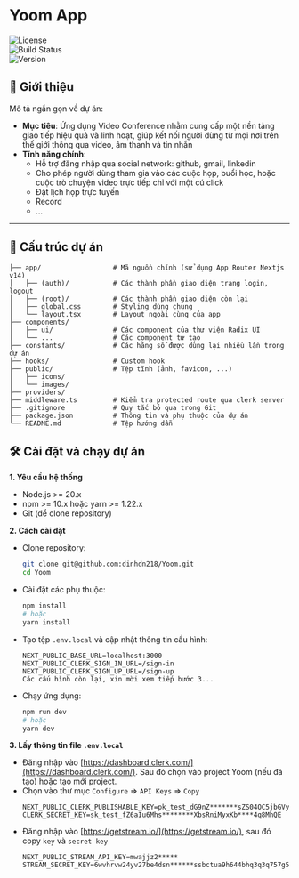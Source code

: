 # Yoom App

![License](https://img.shields.io/badge/license-MIT-green.svg)  
![Build Status](https://img.shields.io/badge/build-passing-brightgreen.svg)  
![Version](https://img.shields.io/badge/version-1.0.0-blue.svg)  

## 🚀 Giới thiệu
Mô tả ngắn gọn về dự án:
- **Mục tiêu**: Ứng dụng Video Conference nhằm cung cấp một nền tảng giao tiếp hiệu quả và linh hoạt, giúp kết nối người dùng từ mọi nơi trên thế giới thông qua video, âm thanh và tin nhắn
- **Tính năng chính**: 
  - Hỗ trợ đăng nhập qua social network: github, gmail, linkedin
  - Cho phép người dùng tham gia vào các cuộc họp, buổi học, hoặc cuộc trò chuyện video trực tiếp chỉ với một cú click
  - Đặt lịch họp trực tuyến
  - Record
  - ...

---

## 📂 Cấu trúc dự án
```plaintext
├── app/                  # Mã nguồn chính (sử dụng App Router Nextjs v14)
│   ├── (auth)/           # Các thành phần giao diện trang login, logout 
│   ├── (root)/           # Các thành phần giao diện còn lại
│   ├── global.css        # Styling dùng chung
│   └── layout.tsx        # Layout ngoài cùng của app
├── components/          
│   ├── ui/               # Các component của thư viện Radix UI 
│   └── ...               # Các component tự tạo
├── constants/            # Các hằng số được dùng lại nhiều lần trong dự án
├── hooks/                # Custom hook 
├── public/               # Tệp tĩnh (ảnh, favicon, ...)
│   ├── icons/            
│   └── images/          
├── providers/            
├── middleware.ts         # Kiểm tra protected route qua clerk server
├── .gitignore            # Quy tắc bỏ qua trong Git
├── package.json          # Thông tin và phụ thuộc của dự án
└── README.md             # Tệp hướng dẫn
```

## 🛠️ Cài đặt và chạy dự án
**1. Yêu cầu hệ thống**
- Node.js >= 20.x
- npm >= 10.x hoặc yarn >= 1.22.x
- Git (để clone repository)

**2. Cách cài đặt**
- Clone repository:
  ```bash
  git clone git@github.com:dinhdn218/Yoom.git
  cd Yoom
  ```
- Cài đặt các phụ thuộc:
  ```bash
  npm install
  # hoặc
  yarn install
  ```
- Tạo tệp ```.env.local``` và cập nhật thông tin cấu hình:
  ```plaintext
  NEXT_PUBLIC_BASE_URL=localhost:3000
  NEXT_PUBLIC_CLERK_SIGN_IN_URL=/sign-in
  NEXT_PUBLIC_CLERK_SIGN_UP_URL=/sign-up
  Các cấu hình còn lại, xin mời xem tiếp bước 3...
  ```
- Chạy ứng dụng:
  ```bash
  npm run dev
  # hoặc
  yarn dev
  ```
**3. Lấy thông tin file ```.env.local```**
- Đăng nhập vào [https://dashboard.clerk.com/](https://dashboard.clerk.com/). Sau đó chọn vào project Yoom (nếu đã tạo) hoặc tạo mới project.
- Chọn vào thư mục ```Configure``` => ```API Keys``` => ```Copy```
  ```example
  NEXT_PUBLIC_CLERK_PUBLISHABLE_KEY=pk_test_dG9nZ*******sZS04OC5jbGVyay5hY2NvdW50c****
  CLERK_SECRET_KEY=sk_test_fZ6aIu6Mhs********XbsRniMyxKb****4q8MhQE
  ```
- Đăng nhập vào [https://getstream.io/](https://getstream.io/), sau đó copy ```key``` và ```secret key```
  ```example
  NEXT_PUBLIC_STREAM_API_KEY=mwajjz2*****
  STREAM_SECRET_KEY=6wvhrvw24yv27be4dsn******ssbctua9h644bhq3q3q757g5zb******
  ```


